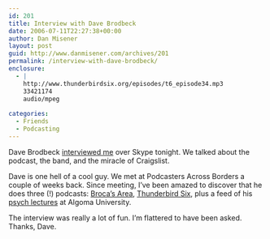```yaml
---
id: 201
title: Interview with Dave Brodbeck
date: 2006-07-11T22:27:38+00:00
author: Dan Misener
layout: post
guid: http://www.danmisener.com/archives/201
permalink: /interview-with-dave-brodbeck/
enclosure:
  - |
    http://www.thunderbirdsix.org/episodes/t6_episode34.mp3
    33421174
    audio/mpeg
    
categories:
  - Friends
  - Podcasting
---
```

Dave Brodbeck [interviewed me](http://www.thunderbirdsix.org/episodes/t6_episode34.mp3) over Skype tonight. We talked about the podcast, the band, and the miracle of Craigslist.

Dave is one hell of a cool guy. We met at Podcasters Across Borders a couple of weeks back. Since meeting, I&#8217;ve been amazed to discover that he does three (!) podcasts: [Broca&#8217;s Area](http://www.brocasarea.ca/), [Thunderbird Six](http://www.thunderbirdsix.org/), plus a feed of his [psych lectures](http://feeds.feedburner.com/dave_psych) at Algoma University.

The interview was really a lot of fun. I&#8217;m flattered to have been asked. Thanks, Dave.